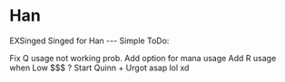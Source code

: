 # Han
EXSinged
Singed for Han
--- Simple 
ToDo:

Fix Q usage not working prob.
Add option for mana usage
Add R usage when Low
$$$ ?
Start Quinn + Urgot asap lol xd
